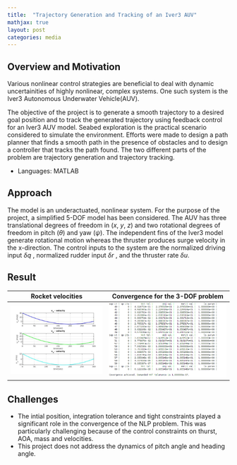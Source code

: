 ```yaml
---
title:  "Trajectory Generation and Tracking of an Iver3 AUV"
mathjax: true
layout: post
categories: media
---
```




## Overview and Motivation

Various nonlinear control strategies are beneficial to deal with dynamic uncertainities of highly nonlinear, complex systems. One such system is the Iver3 Autonomous Underwater Vehicle(AUV).

The objective of the project is to generate a smooth trajectory to a desired goal position and to track the generated
trajectory using feedback control for an Iver3 AUV model. Seabed exploration is the practical scenario considered
to simulate the environment. Efforts were made to design a path planner that finds a smooth path in the presence
of obstacles and to design a controller that tracks the path found. The two different parts of the problem are
trajectory generation and trajectory tracking.

- Languages: MATLAB

## Approach

The model is an underactuated, nonlinear system. For the purpose of the project, a simplified 5-DOF model has been
considered. The AUV has three translational degrees of freedom in $(x,\ y,\ z)$ and two rotational degrees of freedom
in pitch $(\theta)$ and yaw $(\psi)$. The independent fins of the Iver3 model generate rotational motion whereas the thruster
produces surge velocity in the x-direction. The control inputs to the system are the normalized driving input $\delta q$ ,
normalized rudder input $\delta r$ , and the thruster rate $\delta u$.



## Result

Rocket velocities                          |  Convergence for the 3-DOF problem
:-----------------------------------------:|:-------------------------:
![](/assets/rocketLanding/Velocities.jpg)  |  ![](/assets/rocketLanding/ConvergenceWindow.png)

## Challenges
- The intial position, integration tolerance and tight constraints played a significant role in the convergence of the NLP problem. This was particularly challenging because of the control constraints on thurst, AOA, mass and velocities. 
- This project does not address the dynamics of pitch angle and heading angle.  
